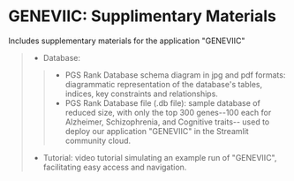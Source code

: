 # GENEVIIC: Supplimentary Materials
Includes supplementary materials for the application "GENEVIIC"
>- Database:
>> - PGS Rank Database schema diagram in jpg and pdf formats:
>>diagrammatic representation of the database's tables, indices, key constraints and relationships.
>> - PGS Rank Database file (.db file): sample database of reduced size, with only the top 300 genes--100 each for Alzheimer, Schizophrenia, and
>>Cognitive traits-- used to deploy our application "GENEVIIC" in the Streamlit community cloud.
> - Tutorial: video tutorial simulating an example run of "GENEVIIC", facilitating easy access and navigation. 

